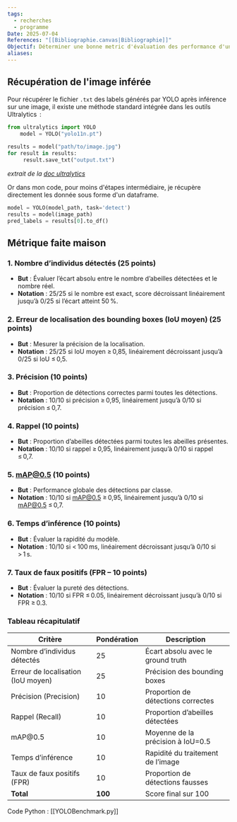 ```yaml
---
tags:
  - recherches
  - programme
Date: 2025-07-04
References: "[[Bibliographie.canvas|Bibliographie]]"
Objectif: Déterminer une bonne metric d'évaluation des performance d'un modèle
aliases:
---
```

## Récupération de l'image inférée
Pour récupérer le fichier `.txt` des labels générés par YOLO après inférence sur une image, il existe une méthode standard intégrée dans les outils Ultralytics  :

```python
from ultralytics import YOLO
	model = YOLO("yolo11n.pt")
	
results = model("path/to/image.jpg")
for result in results:
     result.save_txt("output.txt")
```
*extrait de la [doc ultralytics](https://docs.ultralytics.com/reference/engine/results/#ultralytics.engine.results.Results.save_txt)*

Or dans mon code, pour moins d'étapes intermédiaire, je récupère directement les donnée sous forme d'un dataframe. 
```python
model = YOLO(model_path, task='detect')
results = model(image_path)
pred_labels = results[0].to_df()
```


## Métrique faite maison
### 1. Nombre d’individus détectés (25 points)

- **But** : Évaluer l’écart absolu entre le nombre d’abeilles détectées et le nombre réel.
- **Notation** : 25/25 si le nombre est exact, score décroissant linéairement jusqu’à 0/25 si l’écart atteint 50 %.

### 2. Erreur de localisation des bounding boxes (IoU moyen) (25 points)

- **But** : Mesurer la précision de la localisation.
- **Notation** : 25/25 si IoU moyen ≥ 0,85, linéairement décroissant jusqu’à 0/25 si IoU ≤ 0,5.

### 3. Précision (10 points)

- **But** : Proportion de détections correctes parmi toutes les détections.
- **Notation** : 10/10 si précision ≥ 0,95, linéairement jusqu’à 0/10 si précision ≤ 0,7.

### 4. Rappel (10 points)

- **But** : Proportion d’abeilles détectées parmi toutes les abeilles présentes.
- **Notation** : 10/10 si rappel ≥ 0,95, linéairement jusqu’à 0/10 si rappel ≤ 0,7.

### 5. mAP@0.5 (10 points)

- **But** : Performance globale des détections par classe.
- **Notation** : 10/10 si mAP@0.5 ≥ 0,95, linéairement jusqu’à 0/10 si mAP@0.5 ≤ 0,7.

### 6. Temps d’inférence (10 points)

- **But** : Évaluer la rapidité du modèle.
- **Notation** : 10/10 si < 100 ms, linéairement décroissant jusqu’à 0/10 si > 1 s.

### 7. Taux de faux positifs (FPR – 10 points)

- **But** : Évaluer la pureté des détections.
- **Notation** : 10/10 si FPR ≤ 0.05, linéairement décroissant jusqu’à 0/10 si FPR ≥ 0.3.


### Tableau récapitulatif

| Critère                            | Pondération | Description                        |
| ---------------------------------- | ----------- | ---------------------------------- |
| Nombre d’individus détectés        | 25          | Écart absolu avec le ground truth  |
| Erreur de localisation (IoU moyen) | 25          | Précision des bounding boxes       |
| Précision (Precision)              | 10          | Proportion de détections correctes |
| Rappel (Recall)                    | 10          | Proportion d’abeilles détectées    |
| mAP\@0.5                           | 10          | Moyenne de la précision à IoU=0.5  |
| Temps d’inférence                  | 10          | Rapidité du traitement de l’image  |
| Taux de faux positifs (FPR)        | 10          | Proportion de détections fausses   |
| **Total**                          | **100**     | Score final sur 100                |


 Code Python : [[YOLOBenchmark.py]]